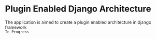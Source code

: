 # Plugin Enabled Django Architecture
The application is aimed to create a plugin enabled architecture in django framework  
` In Progress `